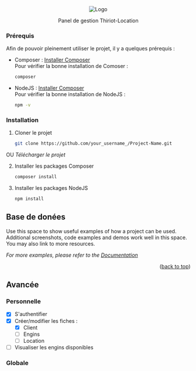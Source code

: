 <a name="readme-top"></a>
<br />
<div align="center">
    <img src="https://thiriot-locations.com/charte/logo.png" alt="Logo">

  <p align="center">
    Panel de gestion Thiriot-Location
  </p>
</div>

### Prérequis

Afin de pouvoir pleinement utiliser le projet, il y a quelques prérequis : 
* Composer : [Installer Composer](https://getcomposer.org/) <br/>
Pour vérifier la bonne installation de Comoser : 
  ```sh
  composer
  ```
* NodeJS : [Installer Composer](https://nodejs.org/en/download) <br/>
Pour vérifier la bonne installation de NodeJS : 
  ```sh
  npm -v
  ```

### Installation

1. Cloner le projet
   ```sh
   git clone https://github.com/your_username_/Project-Name.git
   ```
OU
  *Télécharger le projet*

2. Installer les packages Composer
   ```sh
   composer install
   ```
3. Installer les packages NodeJS
   ```sh
   npm install
   ```
## Base de donées

Use this space to show useful examples of how a project can be used. Additional screenshots, code examples and demos work well in this space. You may also link to more resources.

_For more examples, please refer to the [Documentation](https://example.com)_

<p align="right">(<a href="#readme-top">back to top</a>)</p>


## Avancée

### Personnelle
- [x] S'authentifier
- [x] Créer/modifier les fiches : 
    - [x] Client
    - [ ] Engins
    - [ ] Location
- [ ] Visualiser les engins disponibles

### Globale
